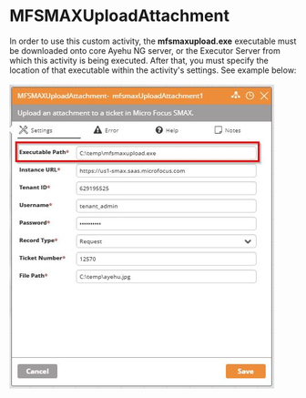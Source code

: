 <h1>MFSMAXUploadAttachment</h1>
In order to use this custom activity, the <b>mfsmaxupload.exe</b> executable must be downloaded onto core Ayehu NG server, or the Executor Server from which this activity is being executed.  After that, you must specify the location of that executable within the activity's settings.  See example below:
<br><br>
<img src="https://raw.githubusercontent.com/Ayehu/custom-activities/master/Micro%20Focus%20SMAX/MFSMAXUploadAttachment/screenshot.jpg">
